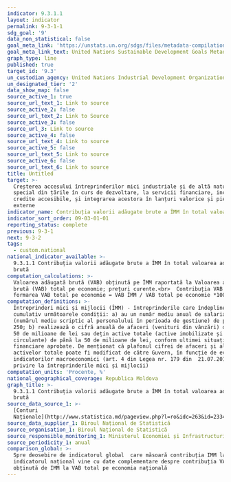 ```yaml
---
indicator: 9.3.1.1
layout: indicator
permalink: 9-3-1-1
sdg_goal: '9'
data_non_statistical: false
goal_meta_link: 'https://unstats.un.org/sdgs/files/metadata-compilation/Metadata-Goal-9.pdf'
goal_meta_link_text: United Nations Sustainable Development Goals Metadata (PDF 4.0 MB)
graph_type: line
published: true
target_id: '9.3'
un_custodian_agency: United Nations Industrial Development Organization (UNIDO)
un_designated_tier: '2'
data_show_map: false
source_active_1: true
source_url_text_1: Link to source
source_active_2: false
source_url_text_2: Link to Source
source_active_3: false
source_url_3: Link to source
source_active_4: false
source_url_text_4: Link to source
source_active_5: false
source_url_text_5: Link to source
source_active_6: false
source_url_text_6: Link to source
title: Untitled
target: >-
  Creșterea accesului întreprinderilor mici industriale și de altă natură, în
  special din țările în curs de dezvoltare, la servicii financiare, inclusiv la
  credite accesibile, și integrarea acestora în lanțuri valorice și piețe
  externe
indicator_name: Contribuția valorii adăugate brute a ÎMM în total valoarea adăugată brută
indicator_sort_order: 09-03-01-01
reporting_status: complete
previous: 9-3-1
next: 9-3-2
tags:
  - custom.national
national_indicator_available: >-
  9.3.1.1 Contribuția valorii adăugate brute a ÎMM în total valoarea adăugată
  brută
computation_calculations: >-
  Valoarea adăugată brută (VAB) obținută pe ÎMM raportată la Valoarea adăugată
  brută (VAB) total pe economie; prețuri curente.<br>  Contribuția VAB a ÎMM la
  formarea VAB total pe economie = VAB ÎMM / VAB total pe economie *100.
computation_definitions: >-
  Întreprinderi mici și mijlocii (ÎMM) - întreprinderile care îndeplinesc
  cumulativ următoarele condiții: a) au un număr mediu anual de salariați
  (numărul mediu scriptic al personalului în perioada de gestiune) de până la
  250; b) realizează o cifră anuală de afaceri (venituri din vânzări) de până la
  50 de milioane de lei sau dețin active totale (active imobilizate și active
  circulante) de până la 50 de milioane de lei, conform ultimei situații
  financiare aprobate. De menționat că plafonul cifrei de afaceri și al
  activelor totale poate fi modificat de către Guvern, în funcție de evoluția
  indicatorilor macroeconomici (art. 4 din Legea nr. 179 din  21.07.2016 cu
  privire la întreprinderile mici și mijlocii)
computation_units: 'Procente, %'
national_geographical_coverage: Republica Moldova
graph_title: >-
  9.3.1.1 Contribuția valorii adăugate brute a ÎMM în total valoarea adăugată
  brută
source_data_source_1: >-
  [Conturi
  Naționale](http://www.statistica.md/pageview.php?l=ro&idc=263&id=2334)
source_data_supplier_1: Biroul Național de Statistică
source_organisation_1: Biroul Național de Statistică
source_responsible_monitoring_1: Ministerul Economiei și Infrastructurii
source_periodicity_1: anual
comparison_global: >-
  Spre deosebire de indicatorul global  care măsoară contribuția IMM la VAB,
  indicatorul național vine cu date complementare despre contribuția VAB
  obținută de IMM la VAB total pe economia națională
---
```

